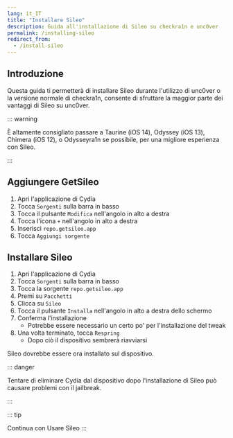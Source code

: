 ```yaml
---
lang: it_IT
title: "Installare Sileo"
description: Guida all'installazione di Sileo su checkra1n e unc0ver
permalink: /installing-sileo
redirect_from:
  - /install-sileo
---
```


## Introduzione

Questa guida ti permetterà di installare Sileo durante l'utilizzo di unc0ver o la versione normale di checkra1n, consente di sfruttare la maggior parte dei vantaggi di Sileo su unc0ver.

::: warning

È altamente consigliato passare a <router-link to="/installing-taurine">Taurine</router-link> (iOS 14), <router-link to="/installing-odyssey">Odyssey</router-link> (iOS 13), <router-link to="/installing-chimera">Chimera</router-link> (iOS 12), o <router-link to="/installing-odysseyra1n">Odysseyra1n</router-link> se possibile, per una migliore esperienza con Sileo.

:::

## Aggiungere GetSileo

1. Apri l'applicazione di Cydia
1. Tocca `Sorgenti` sulla barra in basso
1. Tocca il pulsante `Modifica` nell'angolo in alto a destra
1. Tocca l'icona `+` nell'angolo in alto a destra
1. Inserisci `repo.getsileo.app`
1. Tocca `Aggiungi sorgente`

## Installare Sileo

1. Apri l'applicazione di Cydia
1. Tocca `Sorgenti` sulla barra in basso
1. Tocca la sorgente `repo.getsileo.app`
1. Premi su `Pacchetti`
1. Clicca su `Sileo`
1. Tocca il pulsante `Installa` nell'angolo in alto a destra dello schermo
1. Conferma l'installazione
    - Potrebbe essere necessario un certo po' per l'installazione del tweak
1. Una volta terminato, tocca `Respring`
    - Dopo ciò il dispositivo sembrerà riavviarsi

Sileo dovrebbe essere ora installato sul dispositivo.

::: danger

Tentare di eliminare Cydia dal dispositivo dopo l'installazione di Sileo può causare problemi con il jailbreak.

:::

::: tip

Continua con <router-link to="/using-sileo">Usare Sileo</router-link> :::